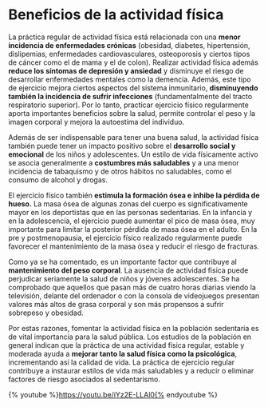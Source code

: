 # Beneficios de la actividad física

La práctica regular de actividad física está relacionada con una **menor incidencia de enfermedades crónicas** (obesidad, diabetes, hipertensión, dislipemias, enfermedades cardiovasculares, osteoporosis y ciertos tipos de cáncer como el de mama y el de colon). Realizar actividad física además **reduce los síntomas de depresión y ansiedad** y disminuye el riesgo de desarrollar enfermedades mentales como la demencia. Además, este tipo de ejercicio mejora ciertos aspectos del sistema inmunitario, **disminuyendo también la incidencia de sufrir infecciones** (fundamentalmente del tracto respiratorio superior). Por lo tanto, practicar ejercicio físico regularmente aporta importantes beneficios sobre la salud, permite controlar el peso y la imagen corporal y mejora la autoestima del individuo.

Además de ser indispensable para tener una buena salud, la actividad física también puede tener un impacto positivo sobre el **desarrollo social y emocional** de los niños y adolescentes. Un estilo de vida físicamente activo se asocia generalmente a **costumbres más saludables** y a una menor incidencia de tabaquismo y de otros hábitos no saludables, como el consumo de alcohol y drogas.

El ejercicio físico también **estimula la formación ósea e inhibe la pérdida de hueso.** La masa ósea de algunas zonas del cuerpo es significativamente mayor en los deportistas que en las personas sedentarias. En la infancia y en la adolescencia, el ejercicio puede aumentar el pico de masa ósea, muy importante para limitar la posterior pérdida de masa ósea en el adulto. En la pre y postmenopausia, el ejercicio físico realizado regularmente puede favorecer el mantenimiento de la masa ósea y reducir el riesgo de fracturas.

Como ya se ha comentado, es un importante factor que contribuye al **mantenimiento del peso corporal**. La ausencia de actividad física puede perjudicar seriamente la salud de niños y jóvenes adolescentes. Se ha comprobado que aquellos que pasan más de cuatro horas diarias viendo la televisión, delante del ordenador o con la consola de videojuegos presentan valores más altos de grasa corporal y son más propensos a sufrir sobrepeso y obesidad.

Por estas razones, fomentar la actividad física en la población sedentaria es de vital importancia para la salud pública. Los estudios de la población en general indican que la práctica de una actividad física regular, estable y moderada ayuda a **mejorar tanto la salud física como la psicológica**, incrementando así la calidad de vida. La práctica de ejercicio regular contribuye a instaurar estilos de vida más saludables y a reducir o eliminar factores de riesgo asociados al sedentarismo.  

  
{% youtube %}https://youtu.be/iYz2E-LLAl0{% endyoutube %}
